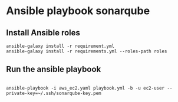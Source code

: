 #  Ansible playbook sonarqube






## Install Ansible roles 

```
ansible-galaxy install -r requirement.yml
ansible-galaxy install -r requirements.yml --roles-path roles

```



##  Run the ansible playbook 

```

ansible-playbook -i aws_ec2.yaml playbook.yml -b -u ec2-user --private-key=~/.ssh/sonarqube-key.pem

 ```
